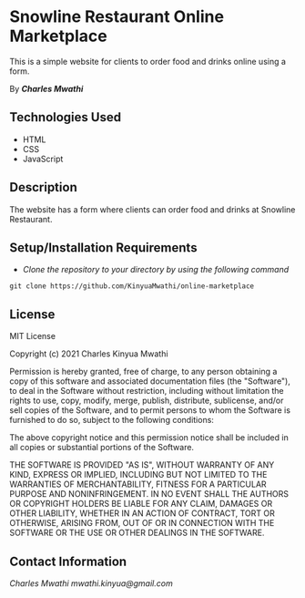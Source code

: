 # Snowline Restaurant Online Marketplace

This is a simple website for clients to order food and drinks online using a form.

By _**Charles Mwathi**_

## Technologies Used

* HTML
* CSS
* JavaScript

## Description

The website has a form where clients can order food and drinks at Snowline Restaurant.
## Setup/Installation Requirements

* _Clone the repository to your directory by using the following command_

```
git clone https://github.com/KinyuaMwathi/online-marketplace

```

## License

MIT License 

Copyright (c) 2021 Charles Kinyua Mwathi 

Permission is hereby granted, free of charge, to any person obtaining a copy of this software and associated documentation files (the "Software"), to deal in the Software without restriction, including without limitation the rights to use, copy, modify, merge, publish, distribute, sublicense, and/or sell copies of the Software, and to permit persons to whom the Software is furnished to do so, subject to the following conditions: 

The above copyright notice and this permission notice shall be included in all copies or substantial portions of the Software. 

THE SOFTWARE IS PROVIDED "AS IS", WITHOUT WARRANTY OF ANY KIND, EXPRESS OR IMPLIED, INCLUDING BUT NOT LIMITED TO THE WARRANTIES OF MERCHANTABILITY, FITNESS FOR A PARTICULAR PURPOSE AND NONINFRINGEMENT. IN NO EVENT SHALL THE AUTHORS OR COPYRIGHT HOLDERS BE LIABLE FOR ANY CLAIM, DAMAGES OR OTHER LIABILITY, WHETHER IN AN ACTION OF CONTRACT, TORT OR OTHERWISE, ARISING FROM, OUT OF OR IN CONNECTION WITH THE SOFTWARE OR THE USE OR OTHER DEALINGS IN THE SOFTWARE.

## Contact Information 

_Charles Mwathi   mwathi.kinyua@gmail.com_